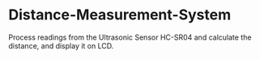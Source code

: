 # Distance-Measurement-System
Process readings from the Ultrasonic Sensor HC-SR04 and calculate the distance, and display it on LCD.
